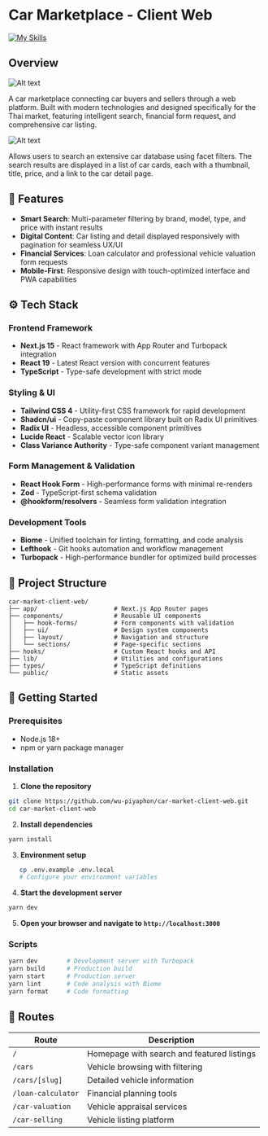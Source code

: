 # Car Marketplace - Client Web

[![My Skills](https://skillicons.dev/icons?i=nextjs,react,tailwind,ts,html,css)](https://skillicons.dev)

## Overview
![Alt text](https://car-market-storage-bucket.s3.ap-southeast-7.amazonaws.com/port/Screenshot+2568-10-18+at+15.52.25.png?raw=true)

A car marketplace connecting car buyers and sellers through a web platform. Built with modern technologies and designed specifically for the Thai market, featuring intelligent search, financial form request, and comprehensive car listing.

![Alt text](https://car-market-storage-bucket.s3.ap-southeast-7.amazonaws.com/port/Screenshot+2568-10-18+at+15.59.49.png?raw=true)

Allows users to search an extensive car database using facet filters. The search results are displayed in a list of car cards, each with a thumbnail, title, price, and a link to the car detail page.

## 🌟 Features

- **Smart Search**: Multi-parameter filtering by brand, model, type, and price with instant results
- **Digital Content**: Car listing and detail displayed responsively with pagination for seamless UX/UI
- **Financial Services**: Loan calculator and professional vehicle valuation form requests
- **Mobile-First**: Responsive design with touch-optimized interface and PWA capabilities

## ⚙️ Tech Stack

### Frontend Framework
- **Next.js 15** - React framework with App Router and Turbopack integration
- **React 19** - Latest React version with concurrent features
- **TypeScript** - Type-safe development with strict mode

### Styling & UI
- **Tailwind CSS 4** - Utility-first CSS framework for rapid development
- **Shadcn/ui** - Copy-paste component library built on Radix UI primitives
- **Radix UI** - Headless, accessible component primitives
- **Lucide React** - Scalable vector icon library
- **Class Variance Authority** - Type-safe component variant management

### Form Management & Validation
- **React Hook Form** - High-performance forms with minimal re-renders
- **Zod** - TypeScript-first schema validation
- **@hookform/resolvers** - Seamless form validation integration

### Development Tools
- **Biome** - Unified toolchain for linting, formatting, and code analysis
- **Lefthook** - Git hooks automation and workflow management
- **Turbopack** - High-performance bundler for optimized build processes  

## 📂 Project Structure

```
car-market-client-web/
├── app/                     # Next.js App Router pages
├── components/              # Reusable UI components
│   ├── hook-forms/          # Form components with validation
│   ├── ui/                  # Design system components
│   ├── layout/              # Navigation and structure
│   └── sections/            # Page-specific sections
├── hooks/                   # Custom React hooks and API
├── lib/                     # Utilities and configurations
├── types/                   # TypeScript definitions
└── public/                  # Static assets
```

## 🚀 Getting Started

### Prerequisites
- Node.js 18+ 
- npm or yarn package manager

### Installation

1. **Clone the repository**
```bash
git clone https://github.com/wu-piyaphon/car-market-client-web.git
cd car-market-client-web
```

2. **Install dependencies**
```bash
yarn install
```

3. **Environment setup**
```bash
   cp .env.example .env.local
   # Configure your environment variables
```

4. **Start the development server**
```bash
yarn dev
```

5. **Open your browser and navigate to `http://localhost:3000`**

### Scripts
```bash
yarn dev        # Development server with Turbopack
yarn build      # Production build
yarn start      # Production server
yarn lint       # Code analysis with Biome
yarn format     # Code formatting
```

## 📌 Routes

| Route | Description |
|-------|-------------|
| `/` | Homepage with search and featured listings |
| `/cars` | Vehicle browsing with filtering |
| `/cars/[slug]` | Detailed vehicle information |
| `/loan-calculator` | Financial planning tools |
| `/car-valuation` | Vehicle appraisal services |
| `/car-selling` | Vehicle listing platform |
